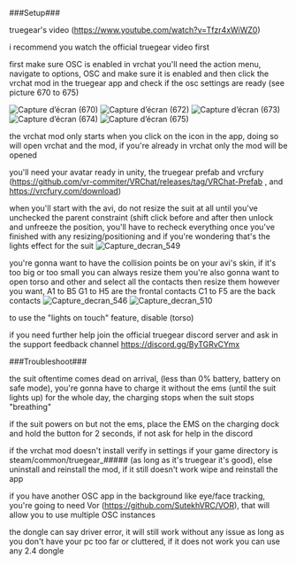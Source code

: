 ###Setup###

truegear's video (https://www.youtube.com/watch?v=Tfzr4xWiWZ0)

i recommend you watch the official truegear video first

first make sure OSC is enabled in vrchat you'll need the action menu, navigate to options, OSC and make sure it is enabled and then click the vrchat mod in the truegear app and check if the osc settings are ready (see picture 670 to 675)  


![Capture d’écran (670)](https://github.com/user-attachments/assets/b72ec6f3-7557-4d16-a39c-b0d536482bec) ![Capture d’écran (672)](https://github.com/user-attachments/assets/b573085a-52d7-444b-9855-1c5e0ede68c9) ![Capture d’écran (673)](https://github.com/user-attachments/assets/0495a173-bda8-4e28-8f56-342798e79447) ![Capture d’écran (674)](https://github.com/user-attachments/assets/a22fbd66-568e-4248-81e1-82a78ae1838a) ![Capture d’écran (675)](https://github.com/user-attachments/assets/4c7893ca-b5e0-4ea1-8396-20c627406336)




the vrchat mod only starts when you click on the icon in the app, doing so will open vrchat and the mod, if you're already in vrchat only the mod will be opened

you'll need your avatar ready in unity, the truegear prefab and vrcfury (https://github.com/vr-commiter/VRChat/releases/tag/VRChat-Prefab , and 
https://vrcfury.com/download)



when you'll start with the avi, do not resize the suit at all until you've unchecked the parent constraint (shift click before and after then unlock and unfreeze the position, you'll have to recheck everything once you've finished with any resizing/positioning and if you're wondering that's the lights effect for the suit ![Capture_decran_549](https://github.com/user-attachments/assets/4dd4799a-aa08-42a2-93f4-0a7c71786367)




you're gonna want to have the collision points be on your avi's skin, if it's too big or too small you can always resize them 
you're also gonna want to open torso and other and select all the contacts then resize them however you want, A1 to B5 G1 to H5 are the frontal contacts C1 to F5 are the back contacts
![Capture_decran_546](https://github.com/user-attachments/assets/a7b727de-25fe-4fb4-adbe-76c86af4940c) ![Capture_decran_510](https://github.com/user-attachments/assets/d699479e-baf2-4f4f-a712-a24b86715092)

to use the "lights on touch" feature, disable (torso)



if you need further help join the official truegear discord server and ask in the support feedback channel
https://discord.gg/ByTGRvCYmx



###Troubleshoot###


the suit oftentime comes dead on arrival, (less than 0% battery, battery on safe mode), you're gonna have to charge it without the ems (until the suit lights up) for the whole day, the charging stops when the suit stops "breathing"


if the suit powers on but not the ems, place the EMS on the charging dock and hold the button for 2 seconds, if not ask for help in the discord


if the vrchat mod doesn't install verify in settings if your game directory is steam/common/truegear_##### (as long as it's truegear it's good), else uninstall and reinstall the mod, if it still doesn't work wipe and reinstall the app

if you have another OSC app in the background like eye/face tracking, you're going to need Vor (https://github.com/SutekhVRC/VOR), that will allow you to use multiple OSC instances

the dongle can say driver error, it will still work without any issue as long as you don't have your pc too far or cluttered, if it does not work you can use any 2.4 dongle
